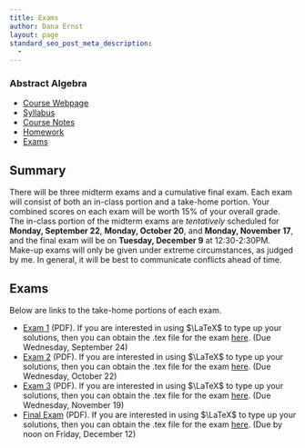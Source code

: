 ```yaml
---
title: Exams
author: Dana Ernst
layout: page
standard_seo_post_meta_description:
  - 
---
```

<div id="right">
  <h3>
    Abstract Algebra
  </h3>
  
  <ul>
    <li>
      <a href="http://teaching.danaernst.com/mat411f14/">Course Webpage</a>
    </li>
    <li>
      <a href="http://teaching.danaernst.com/mat411f14/syllabus/">Syllabus</a>
    </li>
    <li>
      <a href="http://teaching.danaernst.com/mat411f14/notes/">Course Notes</a>
    </li>
    <li>
      <a href="http://teaching.danaernst.com/mat411f14/homework/">Homework</a>
    </li>
    <li>
      <a href="http://teaching.danaernst.com/mat411f14/exams/">Exams</a>
    </li>
  </ul>
</div>

## Summary

There will be three midterm exams and a cumulative final exam. Each exam will consist of both an in-class portion and a take-home portion. Your combined scores on each exam will be worth 15% of your overall grade. The in-class portion of the midterm exams are *tentatively* scheduled for **Monday, September 22**, **Monday, October 20**, and **Monday, November 17**, and the final exam will be on **Tuesday, December 9** at 12:30-2:30PM. Make-up exams will only be given under extreme circumstances, as judged by me. In general, it will be best to communicate conflicts ahead of time.

## Exams

Below are links to the take-home portions of each exam.

  * [Exam 1][1] (PDF). If you are interested in using $\LaTeX$ to type up your solutions, then you can obtain the .tex file for the exam [here][2]. (Due Wednesday, September 24)
  * [Exam 2][3] (PDF). If you are interested in using $\LaTeX$ to type up your solutions, then you can obtain the .tex file for the exam [here][4]. (Due Wednesday, October 22)
  * [Exam 3][5] (PDF). If you are interested in using $\LaTeX$ to type up your solutions, then you can obtain the .tex file for the exam [here][6]. (Due Wednesday, November 19)
  * [Final Exam][7] (PDF). If you are interested in using $\LaTeX$ to type up your solutions, then you can obtain the .tex file for the exam [here][8]. (Due by noon on Friday, December 12)

 [1]: http://danaernst.com/teaching/files/fall2014/mat411/411Exam1-Home.pdf
 [2]: http://danaernst.com/teaching/files/fall2014/mat411/411Exam1-Home.tex
 [3]: http://danaernst.com/teaching/files/fall2014/mat411/411Exam2-Home.pdf
 [4]: http://danaernst.com/teaching/files/fall2014/mat411/411Exam2-Home.tex
 [5]: http://danaernst.com/teaching/files/fall2014/mat411/411Exam3-Home.pdf
 [6]: http://danaernst.com/teaching/files/fall2014/mat411/411Exam3-Home.tex
 [7]: http://danaernst.com/teaching/files/fall2014/mat411/411Exam4-Home.pdf
 [8]: http://danaernst.com/teaching/files/fall2014/mat411/411Exam4-Home.tex